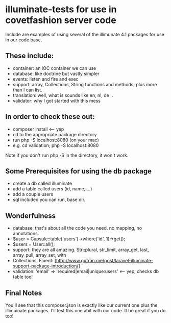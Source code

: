 # illuminate-tests for use in covetfashion server code

Include are examples of using several of the illimunate 4.1 packages for use in our code base.

## These include:
 * container: an IOC container we can use
 * database: like doctrine but vastly simpler
 * events: listen and fire and exec
 * support: array, Collections, String functions and methods; plus more than I can list.
 * translation: well, what is sounds like en, nl, de ..
 * validator: why I got started with this mess

## In order to check these out:
 * composer install <-- yep
 * cd to the appropriate package directory
 * run php -S localhost:8080 (on your mac)
 * e.g. cd validation; php -S localhost:8080

Note if you don't run php -S in the directory, it won't work.

## Some Prerequisites for using the db package
 * create a db called illuminate
 * add a table called users (id, name, ...)
 * add a couple users
 * sql included you can run, base dir.

## Wonderfulness
 * database: that's about all the code you need. no mapping, no annotations.
  * $user = Capsule::table('users')->where('id', 1)->get();
  * $users = User::all();
 * support: they are all amazing. Str::plural, str_limit, array_get, last, array_pull, array_set, with
 * Collections, Fluent: [http://www.gufran.me/post/laravel-illuminate-support-package-introduction/]
 * validation: 'email' => 'required|email|unique:users' <-- yep, checks db table too!

## Final Notes

You'll see that this composer.json is exactly like our current one plus the illimuinate packages.
I'll test this one abit with our code. It be great if you do too!




